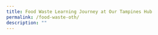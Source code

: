 ```yaml
---
title: Food Waste Learning Journey at Our Tampines Hub
permalink: /food-waste-oth/
description: ""
---
```

